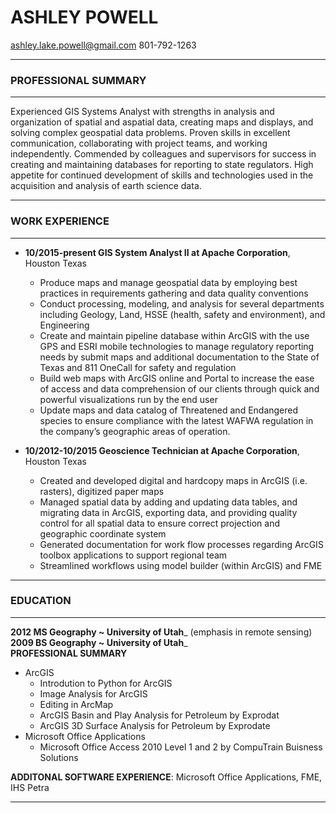 # ASHLEY POWELL
ashley.lake.powell@gmail.com    801-792-1263 
***
### PROFESSIONAL SUMMARY 
***
Experienced GIS Systems Analyst with strengths in analysis and organization of spatial and aspatial data, creating maps and displays, and solving complex geospatial data problems. Proven skills in excellent communication, collaborating with project teams, and working independently. Commended by colleagues and supervisors for success in creating and maintaining databases for reporting to state regulators. High appetite for continued development of skills and technologies used in the acquisition and analysis of earth science data.
***
### WORK EXPERIENCE 
***
+ __10/2015-present GIS System Analyst II at Apache Corporation__, Houston Texas
    + Produce maps and manage geospatial data by employing best practices in requirements gathering and data quality conventions
    + Conduct processing, modeling, and analysis for several departments including Geology, Land, HSSE (health, safety and environment), and Engineering
    +	Create and maintain pipeline database within ArcGIS with the use GPS and ESRI mobile technologies to manage regulatory reporting needs by submit maps and additional documentation to the State of Texas and 811 OneCall for safety and regulation
    +	Build web maps with ArcGIS online and Portal to increase the ease of access and data comprehension of our clients through quick and powerful visualizations run by the end user 
    +	Update maps and data catalog of Threatened and Endangered species to ensure compliance with the latest WAFWA regulation in the company’s geographic areas of operation.

+ __10/2012-10/2015 Geoscience Technician at Apache Corporation__, Houston Texas
    +	Created and developed digital and hardcopy maps in ArcGIS (i.e. rasters), digitized paper maps
    +	Managed spatial data by adding and updating data tables, and migrating data in ArcGIS, exporting data, and providing quality control for all spatial data to ensure correct projection and geographic coordinate system
    +	Generated documentation for work flow processes regarding ArcGIS toolbox applications to support regional team
    +	Streamlined workflows using model builder (within ArcGIS) and FME
***
### EDUCATION
***
__2012		MS Geography ~ University of Utah___ (emphasis in remote sensing)
__2009		BS Geography ~ University of Utah___  
__PROFESSIONAL SUMMARY__
+ ArcGIS
    + Introdution to Python for ArcGIS
    + Image Analysis for ArcGIS
    + Editing in ArcMap
    + ArcGIS Basin and Play Analysis for Petroleum by Exprodat
    + ArcGIS 3D Surface Analysis for Petroleum by Exprodate
+ Microsoft Office Applications
    + Microsoft Office Access 2010 Level 1 and 2 by CompuTrain Buisness Solutions
 
 __ADDITONAL SOFTWARE EXPERIENCE__: Microsoft Office Applications, FME, IHS Petra
 ***


